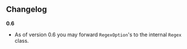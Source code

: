 
## Changelog

**0.6**

- As of version 0.6 you may forward ``RegexOption``'s to the internal ``Regex`` class.